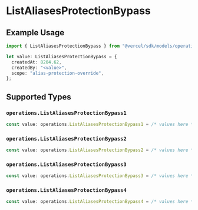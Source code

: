 # ListAliasesProtectionBypass

## Example Usage

```typescript
import { ListAliasesProtectionBypass } from "@vercel/sdk/models/operations/listaliases.js";

let value: ListAliasesProtectionBypass = {
  createdAt: 8204.62,
  createdBy: "<value>",
  scope: "alias-protection-override",
};
```

## Supported Types

### `operations.ListAliasesProtectionBypass1`

```typescript
const value: operations.ListAliasesProtectionBypass1 = /* values here */
```

### `operations.ListAliasesProtectionBypass2`

```typescript
const value: operations.ListAliasesProtectionBypass2 = /* values here */
```

### `operations.ListAliasesProtectionBypass3`

```typescript
const value: operations.ListAliasesProtectionBypass3 = /* values here */
```

### `operations.ListAliasesProtectionBypass4`

```typescript
const value: operations.ListAliasesProtectionBypass4 = /* values here */
```

